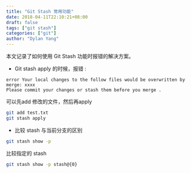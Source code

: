 ```yaml
---
title: "Git Stash 常用功能"
date: 2018-04-11T22:10:21+08:00
draft: false
tags: ["git stash"]
categories: ["git"]
author: "Dylan Yang"
---
```


本文记录了如何使用 Git Stash 功能时报错的解决方案。
<!--more-->

- Git stash apply 的时候，报错 :

```text
error Your local changes to the follow files would be overwritten by merge: xxxx
Please commit your changes or stash them before you merge .
```

可以先add 修改的文件，然后再apply

``` bash
git add test.txt
git stash apply
```

- 比较 stash 与当前分支的区别

``` bash
git stash show -p
```

比较指定的 stash

``` bash
git stash show -p stash@{0}
```